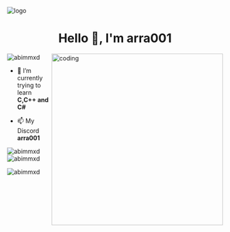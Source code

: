 ![logo](https://github.com/abimmxd/abimmxd/blob/main/homeSection2.c2f106d8.gif)
<h1 align="center">Hello 👋, I'm arra001</h1>


<img align="right" alt="coding" width="400" src="https://data.whicdn.com/images/255672977/original.gif">
<p align="left"> <img src="https://komarev.com/ghpvc/?username=abimmxd&label=Profile%20views&color=0e75b6&style=flat" alt="abimmxd" /> </p>

- 🌱 I’m currently trying to learn **C,C++ and C#**

- 📫 My Discord **arra001**





<p><img align="left" src="https://github-readme-stats.vercel.app/api/top-langs?username=abimmxd&show_icons=true&locale=en&layout=compact" alt="abimmxd" /></p>

<p>&nbsp;<img align="center" src="https://github-readme-stats.vercel.app/api?username=abimmxd&show_icons=true&locale=en" alt="abimmxd" /></p>

<p><img align="center" src="https://github-readme-streak-stats.herokuapp.com/?user=abimmxd&" alt="abimmxd" /></p>
